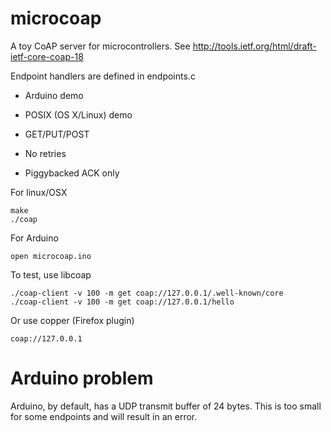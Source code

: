 microcoap
=========

A toy CoAP server for microcontrollers.
See http://tools.ietf.org/html/draft-ietf-core-coap-18

Endpoint handlers are defined in endpoints.c

 * Arduino demo
 * POSIX (OS X/Linux) demo
 * GET/PUT/POST

 * No retries
 * Piggybacked ACK only


For linux/OSX

    make
    ./coap

For Arduino

    open microcoap.ino

To test, use libcoap

    ./coap-client -v 100 -m get coap://127.0.0.1/.well-known/core
    ./coap-client -v 100 -m get coap://127.0.0.1/hello

Or use copper (Firefox plugin)

    coap://127.0.0.1

Arduino problem
===============

Arduino, by default, has a UDP transmit buffer of 24 bytes. This is too small
for some endpoints and will result in an error.

